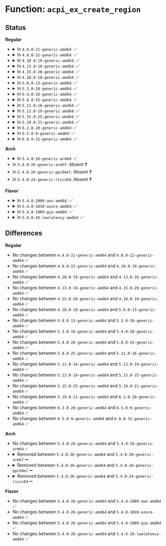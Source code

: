 # Function: <code>acpi_ex_create_region</code>

## Status
<b>Regular</b>
<ul>
<li>
<details>
<summary>In <code>4.4.0-21-generic-amd64</code>: ✅</summary>

```c
acpi_status acpi_ex_create_region(u8 * aml_start, u32 aml_length, u8 space_id, struct acpi_walk_state * walk_state)
```

```json
{
  "name": "acpi_ex_create_region",
  "collision_type": "Unique Global",
  "inline_type": "No",
  "funcs": [
    {
      "addr": 18446744071583648305,
      "name": "acpi_ex_create_region",
      "external": true,
      "loc": "drivers/acpi/acpica/excreate.c:276",
      "file": "drivers/acpi/acpica/excreate.c",
      "inline": "seen, unknown",
      "caller_inline": [],
      "caller_func": [
        "drivers/acpi/acpica/dswload.c:acpi_ds_load1_end_op",
        "drivers/acpi/acpica/dswload2.c:acpi_ds_load2_end_op"
      ]
    }
  ],
  "symbols": [
    {
      "addr": 18446744071583648305,
      "name": "acpi_ex_create_region",
      "section": ".text",
      "bind": "STB_GLOBAL",
      "size": 260
    }
  ]
}
```
</details>
</li>
<li>
<details>
<summary>In <code>4.8.0-22-generic-amd64</code>: ✅</summary>

```c
acpi_status acpi_ex_create_region(u8 * aml_start, u32 aml_length, u8 space_id, struct acpi_walk_state * walk_state)
```

```json
{
  "name": "acpi_ex_create_region",
  "collision_type": "Unique Global",
  "inline_type": "No",
  "funcs": [
    {
      "addr": 18446744071583972211,
      "name": "acpi_ex_create_region",
      "external": true,
      "loc": "drivers/acpi/acpica/excreate.c:276",
      "file": "drivers/acpi/acpica/excreate.c",
      "inline": "seen, unknown",
      "caller_inline": [],
      "caller_func": [
        "drivers/acpi/acpica/dswload.c:acpi_ds_load1_end_op",
        "drivers/acpi/acpica/dswload2.c:acpi_ds_load2_end_op"
      ]
    }
  ],
  "symbols": [
    {
      "addr": 18446744071583972211,
      "name": "acpi_ex_create_region",
      "section": ".text",
      "bind": "STB_GLOBAL",
      "size": 279
    }
  ]
}
```
</details>
</li>
<li>
<details>
<summary>In <code>4.10.0-19-generic-amd64</code>: ✅</summary>

```c
acpi_status acpi_ex_create_region(u8 * aml_start, u32 aml_length, u8 space_id, struct acpi_walk_state * walk_state)
```

```json
{
  "name": "acpi_ex_create_region",
  "collision_type": "Unique Global",
  "inline_type": "No",
  "funcs": [
    {
      "addr": 18446744071584113607,
      "name": "acpi_ex_create_region",
      "external": true,
      "loc": "drivers/acpi/acpica/excreate.c:276",
      "file": "drivers/acpi/acpica/excreate.c",
      "inline": "seen, unknown",
      "caller_inline": [],
      "caller_func": [
        "drivers/acpi/acpica/dswload.c:acpi_ds_load1_end_op",
        "drivers/acpi/acpica/dswload2.c:acpi_ds_load2_end_op"
      ]
    }
  ],
  "symbols": [
    {
      "addr": 18446744071584113607,
      "name": "acpi_ex_create_region",
      "section": ".text",
      "bind": "STB_GLOBAL",
      "size": 279
    }
  ]
}
```
</details>
</li>
<li>
<details>
<summary>In <code>4.13.0-16-generic-amd64</code>: ✅</summary>

```c
acpi_status acpi_ex_create_region(u8 * aml_start, u32 aml_length, u8 space_id, struct acpi_walk_state * walk_state)
```

```json
{
  "name": "acpi_ex_create_region",
  "collision_type": "Unique Global",
  "inline_type": "No",
  "funcs": [
    {
      "addr": 18446744071584180678,
      "name": "acpi_ex_create_region",
      "external": true,
      "loc": "drivers/acpi/acpica/excreate.c:276",
      "file": "drivers/acpi/acpica/excreate.c",
      "inline": "seen, unknown",
      "caller_inline": [],
      "caller_func": [
        "drivers/acpi/acpica/dswload.c:acpi_ds_load1_end_op",
        "drivers/acpi/acpica/dswload2.c:acpi_ds_load2_end_op"
      ]
    }
  ],
  "symbols": [
    {
      "addr": 18446744071584180678,
      "name": "acpi_ex_create_region",
      "section": ".text",
      "bind": "STB_GLOBAL",
      "size": 279
    }
  ]
}
```
</details>
</li>
<li>
<details>
<summary>In <code>4.15.0-20-generic-amd64</code>: ✅</summary>

```c
acpi_status acpi_ex_create_region(u8 * aml_start, u32 aml_length, u8 space_id, struct acpi_walk_state * walk_state)
```

```json
{
  "name": "acpi_ex_create_region",
  "collision_type": "Unique Global",
  "inline_type": "No",
  "funcs": [
    {
      "addr": 18446744071584489338,
      "name": "acpi_ex_create_region",
      "external": true,
      "loc": "drivers/acpi/acpica/excreate.c:248",
      "file": "drivers/acpi/acpica/excreate.c",
      "inline": "seen, unknown",
      "caller_inline": [],
      "caller_func": [
        "drivers/acpi/acpica/dswload.c:acpi_ds_load1_end_op",
        "drivers/acpi/acpica/dswload.c:acpi_ds_load1_end_op",
        "drivers/acpi/acpica/dswload2.c:acpi_ds_load2_end_op"
      ]
    }
  ],
  "symbols": [
    {
      "addr": 18446744071584489338,
      "name": "acpi_ex_create_region",
      "section": ".text",
      "bind": "STB_GLOBAL",
      "size": 455
    }
  ]
}
```
</details>
</li>
<li>
<details>
<summary>In <code>4.18.0-10-generic-amd64</code>: ✅</summary>

```c
acpi_status acpi_ex_create_region(u8 * aml_start, u32 aml_length, u8 space_id, struct acpi_walk_state * walk_state)
```

```json
{
  "name": "acpi_ex_create_region",
  "collision_type": "Unique Global",
  "inline_type": "No",
  "funcs": [
    {
      "addr": 18446744071584713857,
      "name": "acpi_ex_create_region",
      "external": true,
      "loc": "drivers/acpi/acpica/excreate.c:214",
      "file": "drivers/acpi/acpica/excreate.c",
      "inline": "seen, unknown",
      "caller_inline": [],
      "caller_func": [
        "drivers/acpi/acpica/dswload.c:acpi_ds_load1_end_op",
        "drivers/acpi/acpica/dswload.c:acpi_ds_load1_end_op",
        "drivers/acpi/acpica/dswload2.c:acpi_ds_load2_end_op"
      ]
    }
  ],
  "symbols": [
    {
      "addr": 18446744071584713857,
      "name": "acpi_ex_create_region",
      "section": ".text",
      "bind": "STB_GLOBAL",
      "size": 452
    }
  ]
}
```
</details>
</li>
<li>
<details>
<summary>In <code>5.0.0-13-generic-amd64</code>: ✅</summary>

```c
acpi_status acpi_ex_create_region(u8 * aml_start, u32 aml_length, u8 space_id, struct acpi_walk_state * walk_state)
```

```json
{
  "name": "acpi_ex_create_region",
  "collision_type": "Unique Global",
  "inline_type": "No",
  "funcs": [
    {
      "addr": 18446744071584813982,
      "name": "acpi_ex_create_region",
      "external": true,
      "loc": "drivers/acpi/acpica/excreate.c:213",
      "file": "drivers/acpi/acpica/excreate.c",
      "inline": "seen, unknown",
      "caller_inline": [],
      "caller_func": [
        "drivers/acpi/acpica/dswload.c:acpi_ds_load1_end_op",
        "drivers/acpi/acpica/dswload.c:acpi_ds_load1_end_op",
        "drivers/acpi/acpica/dswload2.c:acpi_ds_load2_end_op"
      ]
    }
  ],
  "symbols": [
    {
      "addr": 18446744071584813982,
      "name": "acpi_ex_create_region",
      "section": ".text",
      "bind": "STB_GLOBAL",
      "size": 452
    }
  ]
}
```
</details>
</li>
<li>
<details>
<summary>In <code>5.3.0-18-generic-amd64</code>: ✅</summary>

```c
acpi_status acpi_ex_create_region(u8 * aml_start, u32 aml_length, u8 space_id, struct acpi_walk_state * walk_state)
```

```json
{
  "name": "acpi_ex_create_region",
  "collision_type": "Unique Global",
  "inline_type": "No",
  "funcs": [
    {
      "addr": 18446744071585016874,
      "name": "acpi_ex_create_region",
      "external": true,
      "loc": "drivers/acpi/acpica/excreate.c:213",
      "file": "drivers/acpi/acpica/excreate.c",
      "inline": "seen, unknown",
      "caller_inline": [],
      "caller_func": [
        "drivers/acpi/acpica/dswload.c:acpi_ds_load1_end_op",
        "drivers/acpi/acpica/dswload.c:acpi_ds_load1_end_op",
        "drivers/acpi/acpica/dswload2.c:acpi_ds_load2_end_op"
      ]
    }
  ],
  "symbols": [
    {
      "addr": 18446744071585016874,
      "name": "acpi_ex_create_region",
      "section": ".text",
      "bind": "STB_GLOBAL",
      "size": 445
    }
  ]
}
```
</details>
</li>
<li>
<details>
<summary>In <code>5.4.0-26-generic-amd64</code>: ✅</summary>

```c
acpi_status acpi_ex_create_region(u8 * aml_start, u32 aml_length, u8 space_id, struct acpi_walk_state * walk_state)
```

```json
{
  "name": "acpi_ex_create_region",
  "collision_type": "Unique Global",
  "inline_type": "No",
  "funcs": [
    {
      "addr": 18446744071585152959,
      "name": "acpi_ex_create_region",
      "external": true,
      "loc": "drivers/acpi/acpica/excreate.c:213",
      "file": "drivers/acpi/acpica/excreate.c",
      "inline": "seen, unknown",
      "caller_inline": [],
      "caller_func": [
        "drivers/acpi/acpica/dswload.c:acpi_ds_load1_end_op",
        "drivers/acpi/acpica/dswload.c:acpi_ds_load1_end_op",
        "drivers/acpi/acpica/dswload2.c:acpi_ds_load2_end_op"
      ]
    }
  ],
  "symbols": [
    {
      "addr": 18446744071585152959,
      "name": "acpi_ex_create_region",
      "section": ".text",
      "bind": "STB_GLOBAL",
      "size": 445
    }
  ]
}
```
</details>
</li>
<li>
<details>
<summary>In <code>5.8.0-25-generic-amd64</code>: ✅</summary>

```c
acpi_status acpi_ex_create_region(u8 * aml_start, u32 aml_length, u8 space_id, struct acpi_walk_state * walk_state)
```

```json
{
  "name": "acpi_ex_create_region",
  "collision_type": "Unique Global",
  "inline_type": "No",
  "funcs": [
    {
      "addr": 18446744071585858145,
      "name": "acpi_ex_create_region",
      "external": true,
      "loc": "drivers/acpi/acpica/excreate.c:213",
      "file": "drivers/acpi/acpica/excreate.c",
      "inline": "seen, unknown",
      "caller_inline": [],
      "caller_func": [
        "drivers/acpi/acpica/dswload.c:acpi_ds_load1_end_op",
        "drivers/acpi/acpica/dswload.c:acpi_ds_load1_end_op",
        "drivers/acpi/acpica/dswload2.c:acpi_ds_load2_end_op"
      ]
    }
  ],
  "symbols": [
    {
      "addr": 18446744071585858145,
      "name": "acpi_ex_create_region",
      "section": ".text",
      "bind": "STB_GLOBAL",
      "size": 445
    }
  ]
}
```
</details>
</li>
<li>
<details>
<summary>In <code>5.11.0-16-generic-amd64</code>: ✅</summary>

```c
acpi_status acpi_ex_create_region(u8 * aml_start, u32 aml_length, u8 space_id, struct acpi_walk_state * walk_state)
```

```json
{
  "name": "acpi_ex_create_region",
  "collision_type": "Unique Global",
  "inline_type": "No",
  "funcs": [
    {
      "addr": 18446744071585979293,
      "name": "acpi_ex_create_region",
      "external": true,
      "loc": "drivers/acpi/acpica/excreate.c:213",
      "file": "drivers/acpi/acpica/excreate.c",
      "inline": "seen, unknown",
      "caller_inline": [],
      "caller_func": [
        "drivers/acpi/acpica/dswload.c:acpi_ds_load1_end_op",
        "drivers/acpi/acpica/dswload.c:acpi_ds_load1_end_op",
        "drivers/acpi/acpica/dswload2.c:acpi_ds_load2_end_op"
      ]
    }
  ],
  "symbols": [
    {
      "addr": 18446744071585979293,
      "name": "acpi_ex_create_region",
      "section": ".text",
      "bind": "STB_GLOBAL",
      "size": 445
    }
  ]
}
```
</details>
</li>
<li>
<details>
<summary>In <code>5.13.0-19-generic-amd64</code>: ✅</summary>

```c
acpi_status acpi_ex_create_region(u8 * aml_start, u32 aml_length, u8 space_id, struct acpi_walk_state * walk_state)
```

```json
{
  "name": "acpi_ex_create_region",
  "collision_type": "Unique Global",
  "inline_type": "No",
  "funcs": [
    {
      "addr": 18446744071585856363,
      "name": "acpi_ex_create_region",
      "external": true,
      "loc": "drivers/acpi/acpica/excreate.c:213",
      "file": "drivers/acpi/acpica/excreate.c",
      "inline": "seen, unknown",
      "caller_inline": [],
      "caller_func": [
        "drivers/acpi/acpica/dswload.c:acpi_ds_load1_end_op",
        "drivers/acpi/acpica/dswload.c:acpi_ds_load1_end_op",
        "drivers/acpi/acpica/dswload2.c:acpi_ds_load2_end_op"
      ]
    }
  ],
  "symbols": [
    {
      "addr": 18446744071585856363,
      "name": "acpi_ex_create_region",
      "section": ".text",
      "bind": "STB_GLOBAL",
      "size": 443
    }
  ]
}
```
</details>
</li>
<li>
<details>
<summary>In <code>5.15.0-25-generic-amd64</code>: ✅</summary>

```c
acpi_status acpi_ex_create_region(u8 * aml_start, u32 aml_length, u8 space_id, struct acpi_walk_state * walk_state)
```

```json
{
  "name": "acpi_ex_create_region",
  "collision_type": "Unique Global",
  "inline_type": "No",
  "funcs": [
    {
      "addr": 18446744071586343304,
      "name": "acpi_ex_create_region",
      "external": true,
      "loc": "drivers/acpi/acpica/excreate.c:213",
      "file": "drivers/acpi/acpica/excreate.c",
      "inline": "seen, unknown",
      "caller_inline": [],
      "caller_func": [
        "drivers/acpi/acpica/dswload.c:acpi_ds_load1_end_op",
        "drivers/acpi/acpica/dswload.c:acpi_ds_load1_end_op",
        "drivers/acpi/acpica/dswload2.c:acpi_ds_load2_end_op"
      ]
    }
  ],
  "symbols": [
    {
      "addr": 18446744071586343304,
      "name": "acpi_ex_create_region",
      "section": ".text",
      "bind": "STB_GLOBAL",
      "size": 443
    }
  ]
}
```
</details>
</li>
<li>
<details>
<summary>In <code>5.19.0-21-generic-amd64</code>: ✅</summary>

```c
acpi_status acpi_ex_create_region(u8 * aml_start, u32 aml_length, u8 space_id, struct acpi_walk_state * walk_state)
```

```json
{
  "name": "acpi_ex_create_region",
  "collision_type": "Unique Global",
  "inline_type": "No",
  "funcs": [
    {
      "addr": 18446744071587590458,
      "name": "acpi_ex_create_region",
      "external": true,
      "loc": "drivers/acpi/acpica/excreate.c:213",
      "file": "drivers/acpi/acpica/excreate.c",
      "inline": "seen, unknown",
      "caller_inline": [],
      "caller_func": [
        "drivers/acpi/acpica/dswload.c:acpi_ds_load1_end_op",
        "drivers/acpi/acpica/dswload.c:acpi_ds_load1_end_op",
        "drivers/acpi/acpica/dswload2.c:acpi_ds_load2_end_op"
      ]
    }
  ],
  "symbols": [
    {
      "addr": 18446744071587590458,
      "name": "acpi_ex_create_region",
      "section": ".text",
      "bind": "STB_GLOBAL",
      "size": 465
    }
  ]
}
```
</details>
</li>
<li>
<details>
<summary>In <code>6.2.0-20-generic-amd64</code>: ✅</summary>

```c
acpi_status acpi_ex_create_region(u8 * aml_start, u32 aml_length, u8 space_id, struct acpi_walk_state * walk_state)
```

```json
{
  "name": "acpi_ex_create_region",
  "collision_type": "Unique Global",
  "inline_type": "No",
  "funcs": [
    {
      "addr": 18446744071588881840,
      "name": "acpi_ex_create_region",
      "external": true,
      "loc": "drivers/acpi/acpica/excreate.c:213",
      "file": "drivers/acpi/acpica/excreate.c",
      "inline": "seen, unknown",
      "caller_inline": [],
      "caller_func": [
        "drivers/acpi/acpica/dswload.c:acpi_ds_load1_end_op",
        "drivers/acpi/acpica/dswload.c:acpi_ds_load1_end_op",
        "drivers/acpi/acpica/dswload2.c:acpi_ds_load2_end_op"
      ]
    }
  ],
  "symbols": [
    {
      "addr": 18446744071588881840,
      "name": "acpi_ex_create_region",
      "section": ".text",
      "bind": "STB_GLOBAL",
      "size": 534
    }
  ]
}
```
</details>
</li>
<li>
<details>
<summary>In <code>6.5.0-9-generic-amd64</code>: ✅</summary>

```c
acpi_status acpi_ex_create_region(u8 * aml_start, u32 aml_length, u8 space_id, struct acpi_walk_state * walk_state)
```

```json
{
  "name": "acpi_ex_create_region",
  "collision_type": "Unique Global",
  "inline_type": "No",
  "funcs": [
    {
      "addr": 18446744071589171408,
      "name": "acpi_ex_create_region",
      "external": true,
      "loc": "drivers/acpi/acpica/excreate.c:213",
      "file": "drivers/acpi/acpica/excreate.c",
      "inline": "seen, unknown",
      "caller_inline": [],
      "caller_func": [
        "drivers/acpi/acpica/dswload.c:acpi_ds_load1_end_op",
        "drivers/acpi/acpica/dswload.c:acpi_ds_load1_end_op",
        "drivers/acpi/acpica/dswload2.c:acpi_ds_load2_end_op"
      ]
    }
  ],
  "symbols": [
    {
      "addr": 18446744071589171408,
      "name": "acpi_ex_create_region",
      "section": ".text",
      "bind": "STB_GLOBAL",
      "size": 534
    }
  ]
}
```
</details>
</li>
<li>
<details>
<summary>In <code>6.8.0-31-generic-amd64</code>: ✅</summary>

```c
acpi_status acpi_ex_create_region(u8 * aml_start, u32 aml_length, u8 space_id, struct acpi_walk_state * walk_state)
```

```json
{
  "name": "acpi_ex_create_region",
  "collision_type": "Unique Global",
  "inline_type": "No",
  "funcs": [
    {
      "addr": 18446744071589477824,
      "name": "acpi_ex_create_region",
      "external": true,
      "loc": "drivers/acpi/acpica/excreate.c:213",
      "file": "drivers/acpi/acpica/excreate.c",
      "inline": "seen, unknown",
      "caller_inline": [],
      "caller_func": [
        "drivers/acpi/acpica/dswload.c:acpi_ds_load1_end_op",
        "drivers/acpi/acpica/dswload.c:acpi_ds_load1_end_op",
        "drivers/acpi/acpica/dswload2.c:acpi_ds_load2_end_op"
      ]
    }
  ],
  "symbols": [
    {
      "addr": 18446744071589477824,
      "name": "acpi_ex_create_region",
      "section": ".text",
      "bind": "STB_GLOBAL",
      "size": 534
    }
  ]
}
```
</details>
</li>
</ul>
<b>Arch</b>
<ul>
<li>
<details>
<summary>In <code>5.4.0-26-generic-arm64</code>: ✅</summary>

```c
acpi_status acpi_ex_create_region(u8 * aml_start, u32 aml_length, u8 space_id, struct acpi_walk_state * walk_state)
```

```json
{
  "name": "acpi_ex_create_region",
  "collision_type": "Unique Global",
  "inline_type": "No",
  "funcs": [
    {
      "addr": 18446603336497514056,
      "name": "acpi_ex_create_region",
      "external": true,
      "loc": "drivers/acpi/acpica/excreate.c:213",
      "file": "drivers/acpi/acpica/excreate.c",
      "inline": "seen, unknown",
      "caller_inline": [],
      "caller_func": [
        "drivers/acpi/acpica/dswload.c:acpi_ds_load1_end_op",
        "drivers/acpi/acpica/dswload2.c:acpi_ds_load2_end_op"
      ]
    }
  ],
  "symbols": [
    {
      "addr": 18446603336497514056,
      "name": "acpi_ex_create_region",
      "section": ".text",
      "bind": "STB_GLOBAL",
      "size": 276
    }
  ]
}
```
</details>
</li>
<li>
In <code>5.4.0-26-generic-armhf</code>: Absent ❓
</li>
<li>
In <code>5.4.0-26-generic-ppc64el</code>: Absent ❓
</li>
<li>
In <code>5.4.0-24-generic-riscv64</code>: Absent ❓
</li>
</ul>
<b>Flavor</b>
<ul>
<li>
<details>
<summary>In <code>5.4.0-1009-aws-amd64</code>: ✅</summary>

```c
acpi_status acpi_ex_create_region(u8 * aml_start, u32 aml_length, u8 space_id, struct acpi_walk_state * walk_state)
```

```json
{
  "name": "acpi_ex_create_region",
  "collision_type": "Unique Global",
  "inline_type": "No",
  "funcs": [
    {
      "addr": 18446744071585048639,
      "name": "acpi_ex_create_region",
      "external": true,
      "loc": "drivers/acpi/acpica/excreate.c:213",
      "file": "drivers/acpi/acpica/excreate.c",
      "inline": "seen, unknown",
      "caller_inline": [],
      "caller_func": [
        "drivers/acpi/acpica/dswload.c:acpi_ds_load1_end_op",
        "drivers/acpi/acpica/dswload2.c:acpi_ds_load2_end_op"
      ]
    }
  ],
  "symbols": [
    {
      "addr": 18446744071585048639,
      "name": "acpi_ex_create_region",
      "section": ".text",
      "bind": "STB_GLOBAL",
      "size": 275
    }
  ]
}
```
</details>
</li>
<li>
<details>
<summary>In <code>5.4.0-1010-azure-amd64</code>: ✅</summary>

```c
acpi_status acpi_ex_create_region(u8 * aml_start, u32 aml_length, u8 space_id, struct acpi_walk_state * walk_state)
```

```json
{
  "name": "acpi_ex_create_region",
  "collision_type": "Unique Global",
  "inline_type": "No",
  "funcs": [
    {
      "addr": 18446744071584964189,
      "name": "acpi_ex_create_region",
      "external": true,
      "loc": "drivers/acpi/acpica/excreate.c:213",
      "file": "drivers/acpi/acpica/excreate.c",
      "inline": "seen, unknown",
      "caller_inline": [],
      "caller_func": [
        "drivers/acpi/acpica/dswload.c:acpi_ds_load1_end_op",
        "drivers/acpi/acpica/dswload2.c:acpi_ds_load2_end_op"
      ]
    }
  ],
  "symbols": [
    {
      "addr": 18446744071584964189,
      "name": "acpi_ex_create_region",
      "section": ".text",
      "bind": "STB_GLOBAL",
      "size": 275
    }
  ]
}
```
</details>
</li>
<li>
<details>
<summary>In <code>5.4.0-1009-gcp-amd64</code>: ✅</summary>

```c
acpi_status acpi_ex_create_region(u8 * aml_start, u32 aml_length, u8 space_id, struct acpi_walk_state * walk_state)
```

```json
{
  "name": "acpi_ex_create_region",
  "collision_type": "Unique Global",
  "inline_type": "No",
  "funcs": [
    {
      "addr": 18446744071585104543,
      "name": "acpi_ex_create_region",
      "external": true,
      "loc": "drivers/acpi/acpica/excreate.c:213",
      "file": "drivers/acpi/acpica/excreate.c",
      "inline": "seen, unknown",
      "caller_inline": [],
      "caller_func": [
        "drivers/acpi/acpica/dswload.c:acpi_ds_load1_end_op",
        "drivers/acpi/acpica/dswload.c:acpi_ds_load1_end_op",
        "drivers/acpi/acpica/dswload2.c:acpi_ds_load2_end_op"
      ]
    }
  ],
  "symbols": [
    {
      "addr": 18446744071585104543,
      "name": "acpi_ex_create_region",
      "section": ".text",
      "bind": "STB_GLOBAL",
      "size": 445
    }
  ]
}
```
</details>
</li>
<li>
<details>
<summary>In <code>5.4.0-26-lowlatency-amd64</code>: ✅</summary>

```c
acpi_status acpi_ex_create_region(u8 * aml_start, u32 aml_length, u8 space_id, struct acpi_walk_state * walk_state)
```

```json
{
  "name": "acpi_ex_create_region",
  "collision_type": "Unique Global",
  "inline_type": "No",
  "funcs": [
    {
      "addr": 18446744071585210703,
      "name": "acpi_ex_create_region",
      "external": true,
      "loc": "drivers/acpi/acpica/excreate.c:213",
      "file": "drivers/acpi/acpica/excreate.c",
      "inline": "seen, unknown",
      "caller_inline": [],
      "caller_func": [
        "drivers/acpi/acpica/dswload.c:acpi_ds_load1_end_op",
        "drivers/acpi/acpica/dswload.c:acpi_ds_load1_end_op",
        "drivers/acpi/acpica/dswload2.c:acpi_ds_load2_end_op"
      ]
    }
  ],
  "symbols": [
    {
      "addr": 18446744071585210703,
      "name": "acpi_ex_create_region",
      "section": ".text",
      "bind": "STB_GLOBAL",
      "size": 445
    }
  ]
}
```
</details>
</li>
</ul>

## Differences
<b>Regular</b>
<ul>
<li>
No changes between <code>4.4.0-21-generic-amd64</code> and <code>4.8.0-22-generic-amd64</code> ✅
</li>
<li>
No changes between <code>4.8.0-22-generic-amd64</code> and <code>4.10.0-19-generic-amd64</code> ✅
</li>
<li>
No changes between <code>4.10.0-19-generic-amd64</code> and <code>4.13.0-16-generic-amd64</code> ✅
</li>
<li>
No changes between <code>4.13.0-16-generic-amd64</code> and <code>4.15.0-20-generic-amd64</code> ✅
</li>
<li>
No changes between <code>4.15.0-20-generic-amd64</code> and <code>4.18.0-10-generic-amd64</code> ✅
</li>
<li>
No changes between <code>4.18.0-10-generic-amd64</code> and <code>5.0.0-13-generic-amd64</code> ✅
</li>
<li>
No changes between <code>5.0.0-13-generic-amd64</code> and <code>5.3.0-18-generic-amd64</code> ✅
</li>
<li>
No changes between <code>5.3.0-18-generic-amd64</code> and <code>5.4.0-26-generic-amd64</code> ✅
</li>
<li>
No changes between <code>5.4.0-26-generic-amd64</code> and <code>5.8.0-25-generic-amd64</code> ✅
</li>
<li>
No changes between <code>5.8.0-25-generic-amd64</code> and <code>5.11.0-16-generic-amd64</code> ✅
</li>
<li>
No changes between <code>5.11.0-16-generic-amd64</code> and <code>5.13.0-19-generic-amd64</code> ✅
</li>
<li>
No changes between <code>5.13.0-19-generic-amd64</code> and <code>5.15.0-25-generic-amd64</code> ✅
</li>
<li>
No changes between <code>5.15.0-25-generic-amd64</code> and <code>5.19.0-21-generic-amd64</code> ✅
</li>
<li>
No changes between <code>5.19.0-21-generic-amd64</code> and <code>6.2.0-20-generic-amd64</code> ✅
</li>
<li>
No changes between <code>6.2.0-20-generic-amd64</code> and <code>6.5.0-9-generic-amd64</code> ✅
</li>
<li>
No changes between <code>6.5.0-9-generic-amd64</code> and <code>6.8.0-31-generic-amd64</code> ✅
</li>
</ul>
<b>Arch</b>
<ul>
<li>
No changes between <code>5.4.0-26-generic-amd64</code> and <code>5.4.0-26-generic-arm64</code> ✅
</li>
<li>
<details>
<summary>Removed between <code>5.4.0-26-generic-amd64</code> and <code>5.4.0-26-generic-armhf</code> ➖</summary>

```c
acpi_status acpi_ex_create_region(u8 * aml_start, u32 aml_length, u8 space_id, struct acpi_walk_state * walk_state)
```
</details>
</li>
<li>
<details>
<summary>Removed between <code>5.4.0-26-generic-amd64</code> and <code>5.4.0-26-generic-ppc64el</code> ➖</summary>

```c
acpi_status acpi_ex_create_region(u8 * aml_start, u32 aml_length, u8 space_id, struct acpi_walk_state * walk_state)
```
</details>
</li>
<li>
<details>
<summary>Removed between <code>5.4.0-26-generic-amd64</code> and <code>5.4.0-24-generic-riscv64</code> ➖</summary>

```c
acpi_status acpi_ex_create_region(u8 * aml_start, u32 aml_length, u8 space_id, struct acpi_walk_state * walk_state)
```
</details>
</li>
</ul>
<b>Flavor</b>
<ul>
<li>
No changes between <code>5.4.0-26-generic-amd64</code> and <code>5.4.0-1009-aws-amd64</code> ✅
</li>
<li>
No changes between <code>5.4.0-26-generic-amd64</code> and <code>5.4.0-1010-azure-amd64</code> ✅
</li>
<li>
No changes between <code>5.4.0-26-generic-amd64</code> and <code>5.4.0-1009-gcp-amd64</code> ✅
</li>
<li>
No changes between <code>5.4.0-26-generic-amd64</code> and <code>5.4.0-26-lowlatency-amd64</code> ✅
</li>
</ul>
